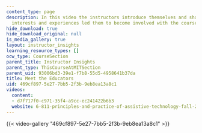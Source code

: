 ```yaml
---
content_type: page
description: In this video the instructors introduce themselves and share how their
  interests and experiences led them to become involved with the course.
hide_download: true
hide_download_original: null
is_media_gallery: true
layout: instructor_insights
learning_resource_types: []
ocw_type: CourseSection
parent_title: Instructor Insights
parent_type: ThisCourseAtMITSection
parent_uid: 93006bd3-39e1-f7b8-55d5-4958641b37da
title: Meet the Educators
uid: 469cf897-5e27-7bb5-2f3b-9eb8ea13a8c1
videos:
  content:
  - d7f717f0-c971-35f4-a9cc-ec241422b6b3
  website: 6-811-principles-and-practice-of-assistive-technology-fall-2014
---
```



{{< video-gallery "469cf897-5e27-7bb5-2f3b-9eb8ea13a8c1" >}}

